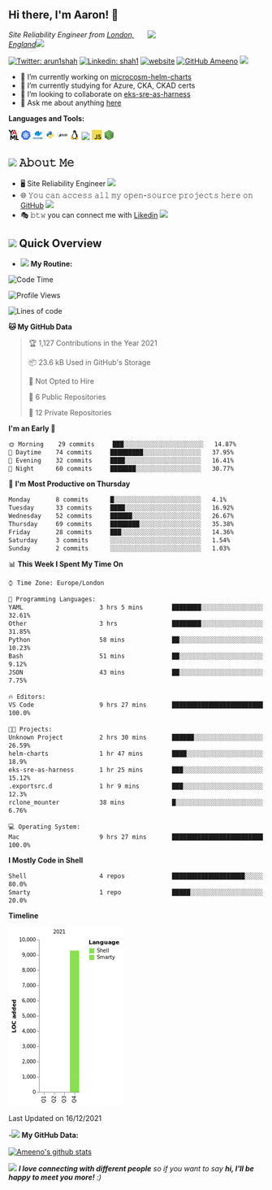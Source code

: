 <h2> Hi there, I'm Aaron!  👋 </h2>
<img align='right' src="https://media.giphy.com/media/M9gbBd9nbDrOTu1Mqx/giphy.gif" width="230">

<p><em>Site Reliability Engineer from <a href="http://london.gov.uk">London, England</a><img src="https://media.giphy.com/media/fYSnHlufseco8Fh93Z/giphy.gif" width="30"></br>
</em></p>


[![Twitter: arun1shah](https://img.shields.io/twitter/follow/Arun1Shah?style=social)](https://twitter.com/arun1shah)
[![Linkedin: shah1](https://img.shields.io/badge/-shah1-blue?style=flat-square&logo=Linkedin&logoColor=white&link=https://www.linkedin.com/in/shah1/)](https://www.linkedin.com/in/shah1/)
[![website](https://img.shields.io/badge/Website-46a2f1.svg?&style=flat-square&logo=Google-Chrome&logoColor=white&link=https://www.ashah.uk/)](https://www.ashah.uk/)
[![GitHub Ameeno](https://img.shields.io/github/followers/ameeno?label=follow&style=social)](https://github.com/ameeno)
![](https://visitor-badge.glitch.me/badge?page_id=ameeno.ameeno)


- 🔭 I’m currently working on [microcosm-helm-charts](https://github.com/ameeno-globality/helm-charts)
- 🌱 I’m currently studying for Azure, CKA, CKAD certs
- 👯 I’m looking to collaborate on [eks-sre-as-harness](https://github.com/ameeno-globality/eks-sre-as-harness)
- 💬 Ask me about anything [here](https://github.com/ameeno-globality/ameeno-globality/issues)

**Languages and Tools:**  

<code><img height="20" src="https://raw.githubusercontent.com/github/explore/80688e429a7d4ef2fca1e82350fe8e3517d3494d/topics/yaml/yaml.png"></code>
<code><img height="20" src="https://raw.githubusercontent.com/github/explore/80688e429a7d4ef2fca1e82350fe8e3517d3494d/topics/kubernetes/kubernetes.png"></code>
<code><img height="20" src="https://raw.githubusercontent.com/github/explore/5c058a388828bb5fde0bcafd4bc867b5bb3f26f3/topics/docker/docker.png"></code>
<code><img height="20" src="https://raw.githubusercontent.com/github/explore/80688e429a7d4ef2fca1e82350fe8e3517d3494d/topics/python/python.png"></code>
<code><img height="20" src="https://raw.githubusercontent.com/github/explore/80688e429a7d4ef2fca1e82350fe8e3517d3494d/topics/bash/bash.png"></code>
<code><img height="20" src="https://raw.githubusercontent.com/github/explore/80688e429a7d4ef2fca1e82350fe8e3517d3494d/topics/linux/linux.png"></code>
<code><img height="20" src="https://raw.githubusercontent.com/github/explore/80688e429a7d4ef2fca1e82350fe8e3517d3494d/topics/helm/helm.png"></code>
<code><img height="20" src="https://raw.githubusercontent.com/github/explore/80688e429a7d4ef2fca1e82350fe8e3517d3494d/topics/javascript/javascript.png"></code>
<code><img height="20" src="https://raw.githubusercontent.com/github/explore/80688e429a7d4ef2fca1e82350fe8e3517d3494d/topics/nodejs/nodejs.png"></code>  


## <img src="https://media.giphy.com/media/VgCDAzcKvsR6OM0uWg/giphy.gif" width="50"> 𝙰𝚋𝚘𝚞𝚝 𝙼𝚎
- 🖥 Site Reliability Engineer <img src="https://media.giphy.com/media/WUlplcMpOCEmTGBtBW/giphy.gif" width="30">
- 🌐 𝚈𝚘𝚞 𝚌𝚊𝚗 𝚊𝚌𝚌𝚎𝚜𝚜 𝚊𝚕𝚕 𝚖𝚢 𝚘𝚙𝚎𝚗-𝚜𝚘𝚞𝚛𝚌𝚎 𝚙𝚛𝚘𝚓𝚎𝚌𝚝𝚜 𝚑𝚎𝚛𝚎 𝚘𝚗 [GitHub](https://github.com/Ameeno) <img src="https://media.giphy.com/media/Y01wot3Bt9Bpdz8xvs/giphy.gif" width="30">
- 🎭 𝚋𝚝𝚠 you can connect me with [Likedin](https://www.linkedin.com/in/shah1/) <img src="https://media.giphy.com/media/HQTYdpx1yhxWpugAi2/giphy.gif" width="30">



## <img src="https://media.giphy.com/media/LPfvhoIwJj0u239wI9/giphy.gif" width="50"> Quick Overview


- <img src="https://media.giphy.com/media/gCWkRsa39liKgD0GLW/giphy.gif" width="50"> **My Routine:** 


<!--START_SECTION:waka-->
![Code Time](http://img.shields.io/badge/Code%20Time-545%20hrs%2048%20mins-blue)

![Profile Views](http://img.shields.io/badge/Profile%20Views-0-blue)

![Lines of code](https://img.shields.io/badge/From%20Hello%20World%20I%27ve%20Written-9%20Thousand%20lines%20of%20code-blue)

**🐱 My GitHub Data** 

> 🏆 1,127 Contributions in the Year 2021
 > 
> 📦 23.6 kB Used in GitHub's Storage 
 > 
> 🚫 Not Opted to Hire
 > 
> 📜 6 Public Repositories 
 > 
> 🔑 12 Private Repositories  
 > 
**I'm an Early 🐤** 

```text
🌞 Morning    29 commits     ███░░░░░░░░░░░░░░░░░░░░░░   14.87% 
🌆 Daytime    74 commits     █████████░░░░░░░░░░░░░░░░   37.95% 
🌃 Evening    32 commits     ████░░░░░░░░░░░░░░░░░░░░░   16.41% 
🌙 Night      60 commits     ███████░░░░░░░░░░░░░░░░░░   30.77%

```
📅 **I'm Most Productive on Thursday** 

```text
Monday       8 commits      █░░░░░░░░░░░░░░░░░░░░░░░░   4.1% 
Tuesday      33 commits     ████░░░░░░░░░░░░░░░░░░░░░   16.92% 
Wednesday    52 commits     ██████░░░░░░░░░░░░░░░░░░░   26.67% 
Thursday     69 commits     ████████░░░░░░░░░░░░░░░░░   35.38% 
Friday       28 commits     ███░░░░░░░░░░░░░░░░░░░░░░   14.36% 
Saturday     3 commits      ░░░░░░░░░░░░░░░░░░░░░░░░░   1.54% 
Sunday       2 commits      ░░░░░░░░░░░░░░░░░░░░░░░░░   1.03%

```


📊 **This Week I Spent My Time On** 

```text
⌚︎ Time Zone: Europe/London

💬 Programming Languages: 
YAML                     3 hrs 5 mins        ████████░░░░░░░░░░░░░░░░░   32.61% 
Other                    3 hrs               ████████░░░░░░░░░░░░░░░░░   31.85% 
Python                   58 mins             ██░░░░░░░░░░░░░░░░░░░░░░░   10.23% 
Bash                     51 mins             ██░░░░░░░░░░░░░░░░░░░░░░░   9.12% 
JSON                     43 mins             ██░░░░░░░░░░░░░░░░░░░░░░░   7.75%

🔥 Editors: 
VS Code                  9 hrs 27 mins       █████████████████████████   100.0%

🐱‍💻 Projects: 
Unknown Project          2 hrs 30 mins       ██████░░░░░░░░░░░░░░░░░░░   26.59% 
helm-charts              1 hr 47 mins        ████░░░░░░░░░░░░░░░░░░░░░   18.9% 
eks-sre-as-harness       1 hr 25 mins        ███░░░░░░░░░░░░░░░░░░░░░░   15.12% 
.exportsrc.d             1 hr 9 mins         ███░░░░░░░░░░░░░░░░░░░░░░   12.3% 
rclone_mounter           38 mins             █░░░░░░░░░░░░░░░░░░░░░░░░   6.76%

💻 Operating System: 
Mac                      9 hrs 27 mins       █████████████████████████   100.0%

```

**I Mostly Code in Shell** 

```text
Shell                    4 repos             ████████████████████░░░░░   80.0% 
Smarty                   1 repo              █████░░░░░░░░░░░░░░░░░░░░   20.0%

```


**Timeline**

![Chart not found](https://raw.githubusercontent.com/ameeno-globality/ameeno-globality/master/charts/bar_graph.png) 


 Last Updated on 16/12/2021
<!--END_SECTION:waka-->




-**<img src="https://media.giphy.com/media/jUQHpQ3UjFBfRlQekP/giphy.gif" width="50"> My GitHub Data:** 
<p align=""> 


<a href="#">
  <img align="center" src="https://github-readme-stats-nine-phi-24.vercel.app/api?username=ameeno-globality&show_icons=true&include_all_commits=true&theme=material-palenight&count_private=true&custom_title=In%20the%20last%2012%20months&hide=prs" alt="Ameeno's github stats" />
</a>
 
 
 <img src="https://media.giphy.com/media/LnQjpWaON8nhr21vNW/giphy.gif" width="60"> <em><b>I love connecting with different people</b> so if you want to say <b>hi, I'll be happy to meet you more!</b> :)</em>


<!---
Hey Visitor , Thanks for downloading my readme.md , 
If you like my work , please give a shout out 🥺👉👈
Edit the necessary fields and enjoy!
Happy Customisation!!!
--->

